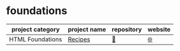 # foundations


| project category | project name | repository | website |
| - | - | - | - |
| HTML Foundations | [Recipes](https://www.theodinproject.com/lessons/foundations-recipes) | [:page_facing_up:](https://github.com/JannikRosendahl/odin-recipes) | [:globe_with_meridians:](https://jannikrosendahl.github.io/odin-recipes/) | 
